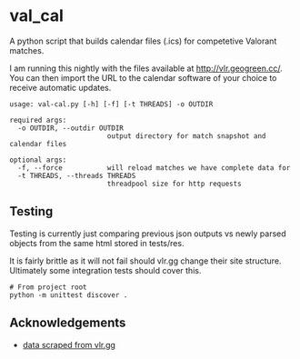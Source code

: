 
# val_cal

A python script that builds calendar files (.ics) for competetive Valorant matches.

I am running this nightly with the files available at http://vlr.geogreen.cc/. You can then import the URL to the calendar software of your choice to receive automatic updates.


```
usage: val-cal.py [-h] [-f] [-t THREADS] -o OUTDIR

required args:
  -o OUTDIR, --outdir OUTDIR
                        output directory for match snapshot and calendar files

optional args:
  -f, --force           will reload matches we have complete data for
  -t THREADS, --threads THREADS
                        threadpool size for http requests
```

## Testing

Testing is currently just comparing previous json outputs vs newly parsed objects from the same html stored in tests/res. 

It is fairly brittle as it will not fail should vlr.gg change their site structure. Ultimately some integration tests should cover this.

```
# From project root
python -m unittest discover .
```

## Acknowledgements

 - [data scraped from vlr.gg](https://vlr.gg)



